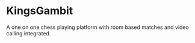 # KingsGambit
A one on one chess playing platform with room based matches and video calling integrated.
